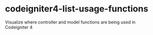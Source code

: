 # codeigniter4-list-usage-functions
 Visualize where controller and model functions are being used in Codeigniter 4
